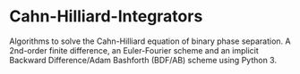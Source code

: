 # Cahn-Hilliard-Integrators
Algorithms to solve the Cahn-Hilliard equation of binary phase separation.  A 2nd-order finite difference, an Euler-Fourier scheme and an implicit Backward Difference/Adam Bashforth (BDF/AB) scheme using Python 3.
